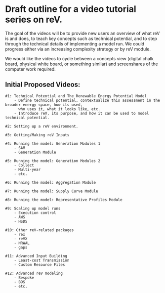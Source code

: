 # Draft outline for a video tutorial series on reV.

The goal of the videos will be to provide new users an overview of what reV is and does, to teach key concepts such as technical potential, and to step through the technical details of implementing a model run. We could progress either via an increasing complexity strategy or by reV module. 

We would like the videos to cycle between a concepts view (digital chalk board, physical white board, or something similar) and screenshares of the computer work required.


## Initial Proposed Videos:

    #1: Technical Potential and The Renewable Energy Potential Model
        - Define technical potential, contextualize this assessment in the broader energy space, how its used, 
          who uses it, what it looks like, etc.
        - Introduce reV, its purpose, and how it can be used to model technical potential.
    
    #2: Setting up a reV environment.

    #3: Getting/Making reV Inputs
    
    #4: Running the model: Generation Modules 1
        - SAM
        - Generation Module
    
    #5: Running the model: Generation Modules 2
        - Collect
        - Multi-year
        - etc.
    
    #6: Running the model: Aggregation Module
    
    #7: Running the model: Supply Curve Module
    
    #8: Running the model: Representative Profiles Module
    
    #9: Scaling up model runs
        - Execution control
        - AWS
        - HSDS
    
    #10: Other reV-related packages
        - rex
        - reVX
        - NRWAL
        - gaps

    #11: Advanced Input Building
        - Least-cost Transmission
        - Custom Resource Files

    #12: Advanced reV modeling
        - Bespoke
        - BOS
        - etc.
